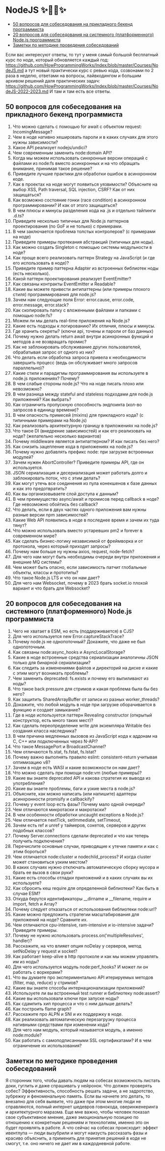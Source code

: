 # NodeJS ✨🐢🚀✨

- [50 вопросов для собеседования на прикладного бекенд программиста](https://github.com/tshemsedinov/NodeJS-Interview-Questions/blob/main/README.md#50-вопросов-для-собеседования-на-прикладного-бекенд-программиста)
- [20 вопросов для собеседования на системного (платформенного) Node.js программиста](https://github.com/tshemsedinov/NodeJS-Interview-Questions/blob/main/README.md#20-вопросов-для-собеседования-на-системного-платформенного-nodejs-программиста)
- [Заметки по методике проведения собеседований](https://github.com/tshemsedinov/NodeJS-Interview-Questions/blob/main/README.md#заметки-по-методике-проведения-собеседований)

Если вас интересуют ответы, то тут у меня самый большой бесплатный курс по ноде, который обновляется каждый год: https://github.com/HowProgrammingWorks/Index/blob/master/Courses/NodeJS.md а тут новый практически курс с ревью кода, созвонами по 2 раза в неделю, ответами на вопросы, лайвкодингом и большим архивом решений даля практических задач: https://github.com/HowProgrammingWorks/Index/blob/master/Courses/NodeJS-2022-2023.md И там и там есть все ответы.

## 50 вопросов для собеседования на прикладного бекенд программиста

1. Что можно сделать с помощью for await с объектом request: IncomingMessage?
2. Чем в ноде нативно хешировать пароли и в каких случаях для этого нужны зависимости?
3. Какое API реализует nodejs/undici?
4. Чем современным заменить node:domain API?
5. Когда мы можем использовать синхронные версии операций с файлами из node:fs вместо асинхронных и на что обращать внимание, принимая такое решение?
6. Приведите лучшие практики для обработки ошибок в асинхронном коде.
7. Как в проектах на ноде могут появиться уязвимости? Объясните на выбор XSS, Path traversal, SQL injection, CSRF? Как от них защищаться?
8. Как возможно состояние гонки (race condition) в асинхронном программировании? И как от этого защищаться?
9. В чем плюсы и минусы разделения кода на .js и отдельно тайпинги .d.ts?
10. Приведите несколько типичных для Node.js паттернов проектирования (по GoF и не только) с примерами.
11. В чем заключается проблема толстых контролеров? (с примерами на ноде)
12. Приведите примеры протекания абстракций (типичных для ноды).
13. Как можно создать Singleton с помощью системы модульности в ноде?
14. Как проще всего реализовать паттерн Strategy на JavaScript (и где его использовать в ноде)?
15. Приведите пример паттерна Adapter из встроенных библиотек ноды (есть несколько).
16. Какой паттерн проектирования реализует EventEmitter?
17. Как связаны контракты EventEmitter и Readable?
18. Какие вы можете привести антипаттерны (или примеры плохого стиля) программирования для node.js?
19. Зачем нам следующие поля Error: error.cause, error.code, error.message, error.stack?
20. Как скопировать папку с вложенными файлами и папками с помощью node:fs?
21. Можем ли мы делать real-time приложения на Node.js?
22. Какие есть подходы к логированию? Их отличия, плюсы и минусы.
23. Где хранить секреты? (ключи api, точены и пароли от баз данных)
24. Почему нужно делать return await внутри асинхронных функций и методов а не возвращать промис?
25. Как не заблокировать обслуживание других пользователей, обрабатывая запрос от одного из них?
26. Что делать если обработка запроса привела к необходимости завершить процесс (ведь он обслуживает много запросов параллельно)?
27. Какие стили и парадигмы программирования вы используете в node.js приложениях? Почему?
28. В чем слабые стороны node.js? Что на ноде писать плохо или невозможно?
29. В чем разница между stateful and stateless подходами для node.js приложений? Как выбрать?
30. Как ограничить пропускную способность эндпоинта (кол-во запросов в единицу времени)?
31. В чем опасность примесей (mixins) для прикладного кода? (с типичными примерами на Node.js)
32. Как реализовать архитектурную границу в приложениях на node.js?
33. Что такое DI (внедрение зависимостей) и как его реализовать на ноде? (желательно несколько вариантов)
34. Почему middleware является антипаттерном? И как писать без него?
35. Как снизить зацепление кода в приложениях на node.js?
36. Почему нужно добавлять префикс node: при загрузке встроенных модулей?
37. Зачем нужен AbortController? Приведите примеры API, где он используется.
38. JSON сериализация и десериализация может работать долго и заблокировать поток, что с этим делать?
39. Как могут утечь все соединения из пула конекшенов к базе данных и как это предотвратить?
40. Как вы организовываете слой доступа к данным?
41. В чем преимущество async/await и промисов перед callback в ноде? Где невозможно обойтись без callback?
42. Что делать, если в двух частях одного приложения вам нужны разные версии npm зависимостей?
43. Какие Web API появились в ноде в последнее время и зачем их туда тянут?
44. Что можно использовать вместо устаревших pm2 и forever в современном мире?
45. Как сделать бизнес-логику независимой от фреймворка и от протокола, через который приходят запросы?
46. Почему нам больше ну нужны axios, request, node-fetch?
47. Для чего нам могут быть необходимы очереди внутри приложения и внешние MQ системы?
48. Чем может быть опасно, если зависимость патчит глобальные объекты, классы и прототипы?
49. Что такое Node.js LTS и что он нам дает?
50. Для чего нам Websocket, почему в 2023 брать socket.io плохой вариант и что брать для Websocket?

## 20 вопросов для собеседования на системного (платформенного) Node.js программиста

1. Чего не хватает в ESM, но есть (поддерживается) в CJS?
2. Для чего используется new Error.captureStackTrace?
3. Почему node.js не однопоточный? Докажите, что даже не был однопоточным.
4. Как связаны node:async_hooks и AsyncLocalStorage?
5. Какие в ноде встроенные средства сериализации аналогичны JSON только для бинарной сериализации?
6. Как следить за изменениями файлов и директорий на диске и какие с этим могут возникать проблемы?
7. Чем заменить deprecated: fs.exists и почему его выпиливают из ноды?
8. Что такое back pressure для стримов и какая проблема была бы без него?
9. Как защитить SharedArrayBuffer от записи из разных worker_threads?
10. Докажите, что любой модуль в ноде при загрузке оборачивается в функцию и создает замыкание?
11. Где в ноде используется паттерн Revealing constructor (открытый конструктор, есть много таких мест)?
12. Как сделать переопределение write для экземпляра Writable без создания класса наследника?
13. В чем причина медленных вызовов из JavaScript кода к аддонам на C, C++ или подключенных через N-API?
14. Что такое MessagePort и BroadcastChannel?
15. Чем отличаются fs.stat, fs.fstat, fs.lstat?
16. Почему важно выполнять правило eslint: consistent-return учитывая оптимизацию v8?
17. Зачем в ноде есть WASI и какие возможности он нам дает?
18. Что можно сделать при помощи node:vm (любые примеры)?
19. Какие вы знаете deprecated API и какова стратегия их вывода из употребления?
20. Какие вы знаете проблемы, баги и узкие места в node.js?
21. Объясните, как можно написать (или напишите) адаптеры асинхронности promisify и callbackify?
22. Почему у event loop есть фазы? Почему мало одной очереди?
23. Чем отличаются микротаски и макротаски?
24. В чем особенности обработки uncaught exceptions в Node.js?
25. Чем отличается nextTick, setImmediate, setTimeout, 
26. Зачем есть ref и unref у таймеров, сокетов, серверов и других подобных классов?
27. Почему Server.connections сделали deprecated и что как теперь получить подключения?
28. Перечислите основные случаи, приводящие к утечке памяти и как с этим бороться?
29. Чем отличается node:cluster и nodechild_process? И когда cluster может становиться узким местом?
30. В каких случаях нужно отключать автоматическую сборку мусора и брать ее вызов в свои руки?
31. Какие есть способы отладки приложений и в каких случаях вы их используете?
32. Как сбросить кеш require для определенной библиотеки? Как быть в случае ESM?
33. Откуда берутся идентификаторы __dirname и __filename, require и import, fetch и Array?
34. Почему следует отказаться от использования библиотеки node:url?
35. Какие можно предложить стратегии масштабирования для приложений на ноде? Сравните их.
36. Чем отличаются cpu-intensive, ram-intensive и io-intensive задачи? Приведите примеры.
37. Почему не нужно использовать process.on('multipleResolves', handler)?
38. Расскажите, на что влияет опция noDelay у серверов, метод setNoDelay у request и socket?
39. Как работает keep-alive в http протоколе и как мы можем управлять им из ноды?
40. Для чего используется модуль node:perf_hooks? И может ли он работать с воркерами?
41. Что вы думаете про экспериментально API итерируемых методов (filter, map, reduce) у стримов?
42. Какие вы знаете способы интернационализации приложений?
43. Используете ли вы встроенный test runner и библиотеку node:assert?
44. Какие вы использовали ключи при запуске ноды?
45. Как сдампить хип процесса и что с ним дальше делать?
46. Как построить flame graph?
47. Расскажите про ALPN и SNI и их поддержку в ноде.
48. Как реализовать автоматическую перезагрузку процесса нативными средствами при изменении кода?
49. Для чего нам модуль, который называется модуль, а именно node:module?
50. Как работать с самоподписанными SSL сертификатами? И в чем ограничение их использования?

## Заметки по методике проведения собеседований

Я сторонник того, чтобы давать людям на собесах возможность листать доки, гуглить и даже спрашивать у нейронок. Что должен проверять собес? Эффективность, способность решать задачи, а не задротство, зубрежку и феноменальную память. Если вы начнете это делать, то внезапно для себя выявите, что даже при этом многие люди не справляются, полный интернет шедевров говнокода, оверинженеринга и архитектурного маразма. Еще мне важно, чтобы человек показал свое субъективное мнение, даже эмоциональную позицию по отношению к конкретным решениям и технологиям, именно это он будет проявлять в работе. А что сейчас на собесах происходит: эффект ивентлупа — люди вызубрили и могут наизусть рассказать фазы и красиво объяснить, а применить для принятия решений в коде не смогут, т.е. оно ничего не дает им в каждодневной работе.
